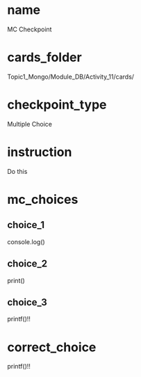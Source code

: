 # name
MC Checkpoint

# cards_folder
Topic1_Mongo/Module_DB/Activity_11/cards/

# checkpoint_type
Multiple Choice

# instruction
Do this      
  
# mc_choices

## choice_1
console.log()

## choice_2
print()

## choice_3
printf()!!

# correct_choice
printf()!!